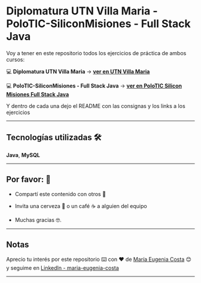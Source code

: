 # Diplomatura UTN Villa Maria - PoloTIC-SiliconMisiones - Full Stack Java 

Voy a tener en este repositorio todos los ejercicios de práctica de ambos cursos:

:computer: **Diplomatura UTN Villa Maria** -> [**ver en UTN Villa Maria**](https://github.com/eugenia1984/diploUTNVM-PoloTIC-SiliconMisiones-Java/tree/main/utnvillamaria)

:computer: **PoloTIC-SiliconMisiones - Full Stack Java** -> [**ver en PoloTIC Silicon Misiones Full Stack Java**](https://github.com/eugenia1984/diploUTNVM-PoloTIC-SiliconMisiones-Java/tree/main/polotic_siliconmisiones)


Y dentro de cada una dejo el README con las consignas y los links a los ejercicios

---

## Tecnologías utilizadas 🛠️

**Java**, **MySQL**


---

## Por favor: 🎁

* Compartí este contenido con otros 📢

* Invita una cerveza 🍺 o un café ☕  a alguien del equipo 

* Muchas gracias 🤓.

---

## Notas

Aprecio tu interés por este repositorio ⌨️  con ❤️ de [María Eugenia Costa](https://github.com/eugenia1984) 😊 y seguime en  [LinkedIn - maria-eugenia-costa](https://www.linkedin.com/in/maria-eugenia-costa/)


---
